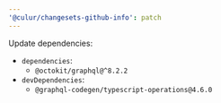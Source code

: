 ```yaml
---
'@culur/changesets-github-info': patch
---
```


Update dependencies:

- `dependencies`:
  - `@octokit/graphql@^8.2.2`
- `devDependencies`:
  - `@graphql-codegen/typescript-operations@4.6.0`
